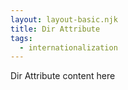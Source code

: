 ```yaml
---
layout: layout-basic.njk
title: Dir Attribute
tags:
  - internationalization
---
```


Dir Attribute content here